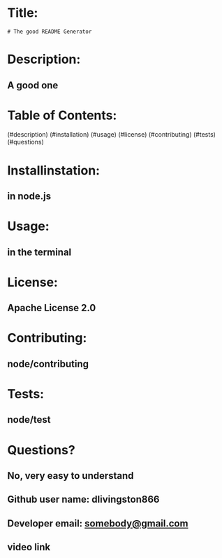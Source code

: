 # Title:
    # The good README Generator
    
   # Description:
  ## A good one

 # Table of Contents:
 
 (#description)
 (#installation)
 (#usage)
 (#license)
 (#contributing)
 (#tests)
 (#questions)


  # Installinstation:
  ## in node.js

  # Usage:
  ## in the terminal

  # License:
## Apache License 2.0

  # Contributing:
  ## node/contributing

  # Tests:
  ## node/test
  
  # Questions?
  ## No, very easy to understand
  ## Github user name:  dlivingston866
  ## Developer email:  somebody@gmail.com
  ## video link
